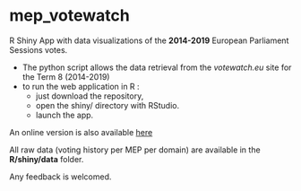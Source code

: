 # mep_votewatch
R Shiny App with data visualizations of the **2014-2019** European Parliament Sessions votes.


- The python script allows the data retrieval from the *votewatch.eu* site for the Term 8 (2014-2019)
- to run the web application in R :
    - just download the repository,
    - open the shiny/ directory with RStudio.
    - launch the app.

An online version is also available [here](https://clementlefevre.shinyapps.io/mep_term8_pca/)

All raw data (voting history per MEP per domain) are available in the **R/shiny/data** folder.

Any feedback is welcomed.






